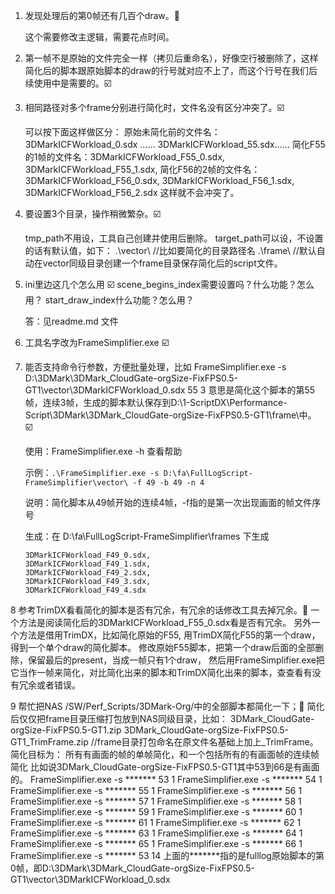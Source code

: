 1. 发现处理后的第0帧还有几百个draw。:black_square_button:

   这个需要修改主逻辑，需要花点时间。

2. 第一帧不是原始的文件完全一样（拷贝后重命名），好像空行被删除了，这样简化后的脚本跟原始脚本的draw的行号就对应不上了，而这个行号在我们后续使用中是需要的。:ballot_box_with_check:

3. 相同路径对多个frame分别进行简化时，文件名没有区分冲突了。:ballot_box_with_check:

   可以按下面这样做区分：
   原始未简化前的文件名：3DMarkICFWorkload_0.sdx   ......  3DMarkICFWorkload_55.sdx......
   简化F55的1帧的文件名：3DMarkICFWorkload_F55_0.sdx, 3DMarkICFWorkload_F55_1.sdx,
   简化F56的2帧的文件名：3DMarkICFWorkload_F56_0.sdx, 3DMarkICFWorkload_F56_1.sdx, 3DMarkICFWorkload_F56_2.sdx
   这样就不会冲突了。

4. 要设置3个目录，操作稍微繁杂。:ballot_box_with_check:

   tmp_path不用设，工具自己创建并使用后删除。
   target_path可以设，不设置的话有默认值，如下：
   .\vector\      //比如要简化的目录路径名
   .\frame\      //默认自动在vector同级目录创建一个frame目录保存简化后的script文件。

5. ini里边这几个怎么用 :ballot_box_with_check:
   scene_begins_index需要设置吗？什么功能？怎么用？
   start_draw_index什么功能？怎么用？

   答：见readme.md 文件

6. 工具名字改为FrameSimplifier.exe  :ballot_box_with_check:

7. 能否支持命令行参数，方便批量处理，比如
   FrameSimplifier.exe -s  D:\3DMark\3DMark_CloudGate-orgSize-FixFPS0.5-GT1\vector\3DMarkICFWorkload_0.sdx     55   3
   意思是简化这个脚本的第55帧，连续3帧，生成的脚本默认保存到D:\1-ScriptDX\Performance-Script\3DMark\3DMark_CloudGate-orgSize-FixFPS0.5-GT1\frame\中。 :ballot_box_with_check:

   使用：FrameSimplifier.exe -h 查看帮助

   示例：`.\FrameSimplifier.exe -s D:\fa\FullLogScript-FrameSimplifier\vector\ -f 49 -b 49 -n 4`

   说明：简化脚本从49帧开始的连续4帧，-f指的是第一次出现画面的帧文件序号

   生成：在 D:\fa\FullLogScript-FrameSimplifier\frames 下生成

   ```
   3DMarkICFWorkload_F49_0.sdx,
   3DMarkICFWorkload_F49_1.sdx,
   3DMarkICFWorkload_F49_2.sdx,
   3DMarkICFWorkload_F49_3.sdx,
   3DMarkICFWorkload_F49_4.sdx
   ```

   

   

8 参考TrimDX看看简化的脚本是否有冗余，有冗余的话修改工具去掉冗余。:black_square_button:
一个方法是阅读简化后的3DMarkICFWorkload_F55_0.sdx看是否有冗余。
另外一个方法是借用TrimDX，比如简化原始的F55, 用TrimDX简化F55的第一个draw，得到一个单个draw的简化脚本。
修改原始F55脚本，把第一个draw后面的全部删除，保留最后的present，当成一帧只有1个draw，
然后用FrameSimplifier.exe把它当作一帧来简化，对比简化出来的脚本和TrimDX简化出来的脚本，查查看有没有冗余或者错误。

9 帮忙把NAS /SW/Perf_Scripts/3DMark-Org/中的全部脚本都简化一下；:black_square_button:
简化后仅仅把frame目录压缩打包放到NAS同级目录，比如：
3DMark_CloudGate-orgSize-FixFPS0.5-GT1.zip
3DMark_CloudGate-orgSize-FixFPS0.5-GT1_TrimFrame.zip     //frame目录打包命名在原文件名基础上加上_TrimFrame。
简化目标为：
所有有画面的帧的单帧简化，和一个包括所有的有画面帧的连续帧简化
比如说3DMark_CloudGate-orgSize-FixFPS0.5-GT1其中53到66是有画面的。
FrameSimplifier.exe -s   ​*******   53   1
FrameSimplifier.exe -s   ​*******   54   1
FrameSimplifier.exe -s   ​*******   55   1
FrameSimplifier.exe -s   ​*******   56   1
FrameSimplifier.exe -s   ​*******   57   1
FrameSimplifier.exe -s   ​*******   58   1
FrameSimplifier.exe -s   ​*******   59   1
FrameSimplifier.exe -s   ​*******   60   1
FrameSimplifier.exe -s   ​*******   61   1
FrameSimplifier.exe -s   ​*******   62   1
FrameSimplifier.exe -s   ​*******   63   1
FrameSimplifier.exe -s   ​*******   64   1
FrameSimplifier.exe -s   ​*******   65   1
FrameSimplifier.exe -s   ​*******   66   1
FrameSimplifier.exe -s   ​*******   53   14
上面的*******指的是fulllog原始脚本的第0帧，即D:\3DMark\3DMark_CloudGate-orgSize-FixFPS0.5-GT1\vector\3DMarkICFWorkload_0.sdx